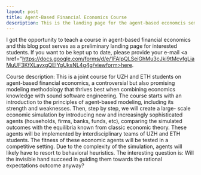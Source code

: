 ```yaml
---
layout: post
title: Agent-Based Financial Economics Course
description: This is the landing page for the agent-based economcis seminar.
---
```

I got the opportunity to teach a course in agent-based financial economics and this blog post serves as a preliminary landing page for interested students. If you want to be kept up to date, please provide your e-mail  <a href="https://docs.google.com/forms/d/e/1FAIpQLSeiGhMu3cJki9tMcvfgLiaMuUF3KfXLavxgQEIYgUksNL4g4g/viewform>here</a>.

Course description: This is a joint course for UZH and ETH students on agent-based financial economics, a controversial but also promising modeling methodology that thrives best when combining economics knowledge with sound software engineering.
The course starts with an introduction to the principles of agent-based modeling, including its strength and weaknesses. Then, step by step, we will create a large- scale economic simulation by introducing new and increasingly sophisticated agents (households, firms, banks, funds, etc), comparing the simulated outcomes with the equilibria known from classic economic theory. These agents will be implemented by interdisciplinary teams of UZH and ETH students. The fitness of these economic agents will be tested in a competitive setting. Due to the complexity of the simulation, agents will likely have to resort to behavioral heuristics. The interesting question is: Will the invisible hand succeed in guiding them towards the rational expectations outcome anyway?
